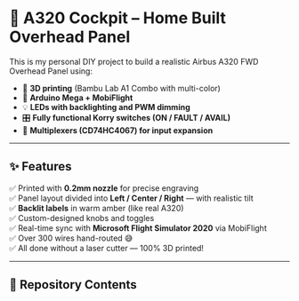 # 🛫 A320 Cockpit – Home Built Overhead Panel

This is my personal DIY project to build a realistic Airbus A320 FWD Overhead Panel using:
- 🔧 **3D printing** (Bambu Lab A1 Combo with multi-color)
- 🔌 **Arduino Mega + MobiFlight**
- 💡 **LEDs with backlighting and PWM dimming**
- 🎛️ **Fully functional Korry switches (ON / FAULT / AVAIL)**
- 🧠 **Multiplexers (CD74HC4067) for input expansion**

---

## ✨ Features

✅ Printed with **0.2mm nozzle** for precise engraving  
✅ Panel layout divided into **Left / Center / Right** — with realistic tilt  
✅ **Backlit labels** in warm amber (like real A320)  
✅ Custom-designed knobs and toggles  
✅ Real-time sync with **Microsoft Flight Simulator 2020** via MobiFlight  
✅ Over 300 wires hand-routed 😅  
✅ All done without a laser cutter — 100% 3D printed!

---

## 📂 Repository Contents

